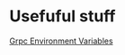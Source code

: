 # Usefuful stuff

[Grpc Environment Variables](https://grpc.github.io/grpc/cpp/md_doc_environment_variables.html)
